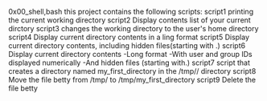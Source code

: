 0x00_shell,bash 
this project contains the following scripts:
script1 printing the current working directory
script2 Display contents list of your current dirctory
script3 changes the working directory to the user's home directory
script4 Display current directory contents in a ling format
script5 Display current directory contents, including hidden files(starting with .)
script6 Display current directory contents 
-Long format
-With user and group IDs displayed numerically
-And hidden files (starting with.)
script7 script that creates a directory named my_first_directory in the /tmp// directory
script8 Move the file betty from /tmp/ to /tmp/my_first_directory
script9 Delete the file betty
